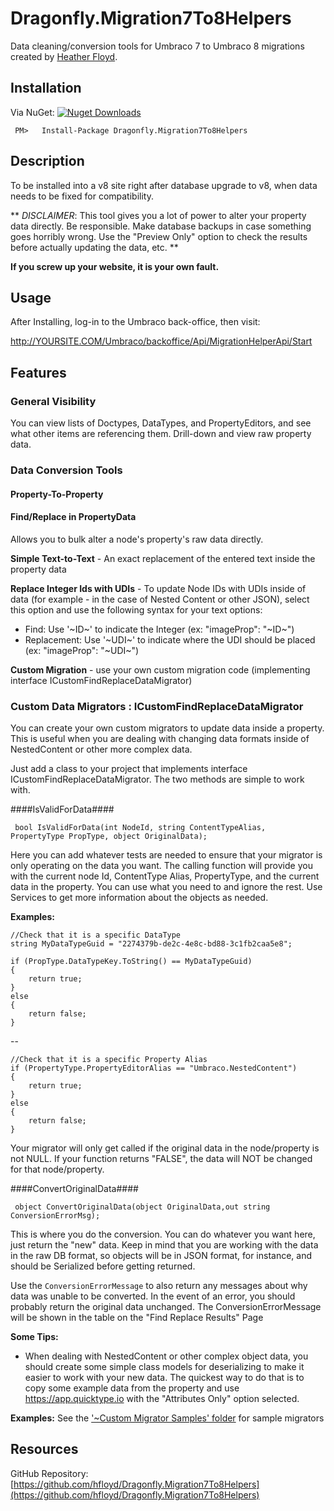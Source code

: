 # Dragonfly.Migration7To8Helpers #
Data cleaning/conversion tools for Umbraco 7 to Umbraco 8 migrations created by [Heather Floyd](https://www.HeatherFloyd.com).

## Installation ##
Via NuGet:
[![Nuget Downloads](https://buildstats.info/nuget/Dragonfly.Migration7To8Helpers)](https://www.nuget.org/packages/Dragonfly.Migration7To8Helpers/)

     PM>   Install-Package Dragonfly.Migration7To8Helpers



## Description ##

To be installed into a v8 site right after database upgrade to v8, when data needs to be fixed for compatibility.

** *DISCLAIMER*: This tool gives you a lot of power to alter your property data directly. Be responsible. Make database backups in case something goes horribly wrong. Use the "Preview Only" option to check the results before actually updating the data, etc. **

**If you screw up your website, it is your own fault.**

## Usage ##

After Installing, log-in to the Umbraco back-office, then visit:

http://YOURSITE.COM/Umbraco/backoffice/Api/MigrationHelperApi/Start

## Features ##

### General Visibility ###

You can view lists of Doctypes, DataTypes, and PropertyEditors, and see what other items are referencing them. Drill-down and view raw property data.

### Data Conversion Tools ###

#### Property-To-Property ####


#### Find/Replace in PropertyData ####
Allows you to bulk alter a node's property's raw data directly.

**Simple Text-to-Text** - An exact replacement of the entered text inside the property data

**Replace Integer Ids with UDIs** - To update Node IDs with UDIs inside of data (for example - in the case of Nested Content or other JSON), select this option and use the following syntax for your text options:
- Find: Use '~ID~' to indicate the Integer (ex: "imageProp": "~ID~")
- Replacement: Use '~UDI~' to indicate where the UDI should be placed (ex: "imageProp": "~UDI~") 

**Custom Migration** - use your own custom migration code (implementing interface ICustomFindReplaceDataMigrator)



### Custom Data Migrators : ICustomFindReplaceDataMigrator ###
You can create your own custom migrators to update data inside a property. This is useful when you are dealing with changing data formats inside of NestedContent or other more complex data.

Just add a class to your project that implements interface ICustomFindReplaceDataMigrator. The two methods are simple to work with.

####IsValidForData####

     bool IsValidForData(int NodeId, string ContentTypeAlias,  PropertyType PropType, object OriginalData);

Here you can add whatever tests are needed to ensure that your migrator is only operating on the data you want. The calling function will provide you with the current node Id, ContentType Alias, PropertyType, and the current data in the property. You can use what you need to and ignore the rest. Use Services to get more information about the objects as needed.

**Examples:**

    //Check that it is a specific DataType
    string MyDataTypeGuid = "2274379b-de2c-4e8c-bd88-3c1fb2caa5e8";
    
    if (PropType.DataTypeKey.ToString() == MyDataTypeGuid)
    {
    	return true;
    }
    else
    {
    	return false;
    }

--

    //Check that it is a specific Property Alias
	if (PropertyType.PropertyEditorAlias == "Umbraco.NestedContent")
    {
    	return true;
    }
    else
    {
    	return false;
    }



Your migrator will only get called if the original data in the node/property is not NULL. If your function returns "FALSE", the data will NOT be changed for that node/property. 

####ConvertOriginalData####
    
     object ConvertOriginalData(object OriginalData,out string ConversionErrorMsg);


This is where you do the conversion. You can do whatever you want here, just return the "new" data. Keep in mind that you are working with the data in the raw DB format, so objects will be in JSON format, for instance, and should be Serialized before getting returned.

Use the `ConversionErrorMessage` to also return any messages about why data was unable to be converted. In the event of an error, you should probably return the original data unchanged. The ConversionErrorMessage will be shown in the table on the "Find Replace Results" Page

**Some Tips:**
- When dealing with NestedContent or other complex object data, you should create some simple class models for deserializing to make it easier to work with your new data. The quickest way to do that is to copy some example data from the property and use https://app.quicktype.io with the "Attributes Only" option selected.

**Examples:**
See the ['~Custom Migrator Samples' folder](https://github.com/hfloyd/Dragonfly.Migration7To8Helpers/tree/master/src/Dragonfly/~Custom%20Migrator%20Samples) for sample migrators



## Resources ##

GitHub Repository: [https://github.com/hfloyd/Dragonfly.Migration7To8Helpers](https://github.com/hfloyd/Dragonfly.Migration7To8Helpers)